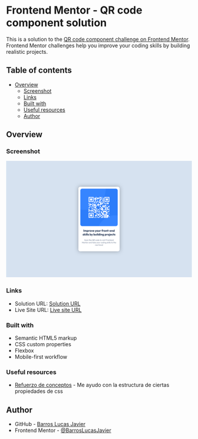 # Frontend Mentor - QR code component solution

This is a solution to the [QR code component challenge on Frontend Mentor](https://www.frontendmentor.io/challenges/qr-code-component-iux_sIO_H). Frontend Mentor challenges help you improve your coding skills by building realistic projects. 

## Table of contents

- [Overview](#overview)
  - [Screenshot](#screenshot)
  - [Links](#links)
  - [Built with](#built-with)
  - [Useful resources](#useful-resources)
  - [Author](#author)



## Overview

### Screenshot

![Mobile/Desktop](./screenshots/mobile-desktop.png)


### Links

- Solution URL: [Solution URL](https://github.com/BarrosLucasJavier/qrComponent)
- Live Site URL: [Live site URL](https://barroslucasjavier.github.io/qrComponent/)

### Built with

- Semantic HTML5 markup
- CSS custom properties
- Flexbox
- Mobile-first workflow

### Useful resources

- [Refuerzo de conceptos](https://developer.mozilla.org/en-US/) - Me ayudo con la estructura de ciertas propiedades de css


## Author

- GitHub - [Barros Lucas Javier](https://github.com/BarrosLucasJavier)
- Frontend Mentor - [@BarrosLucasJavier](https://www.frontendmentor.io/profile/BarrosLucasJavier)